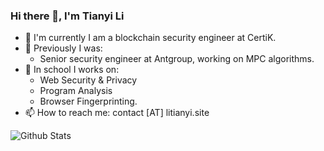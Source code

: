 ### Hi there 👋, I'm Tianyi Li

- 🍇 I'm currently I am a blockchain security engineer at CertiK.
- 🍎 Previously I was:
  *  Senior security engineer at Antgroup, working on MPC algorithms.
- 🔭 In school I works on:
  *  Web Security & Privacy
  *  Program Analysis
  *  Browser Fingerprinting.
- 📫 How to reach me: contact [AT] litianyi.site

![Github Stats](https://github-readme-stats.vercel.app/api?username=n0b0dycn&count_private=true&show_icons=true&include_all_commits=true)
